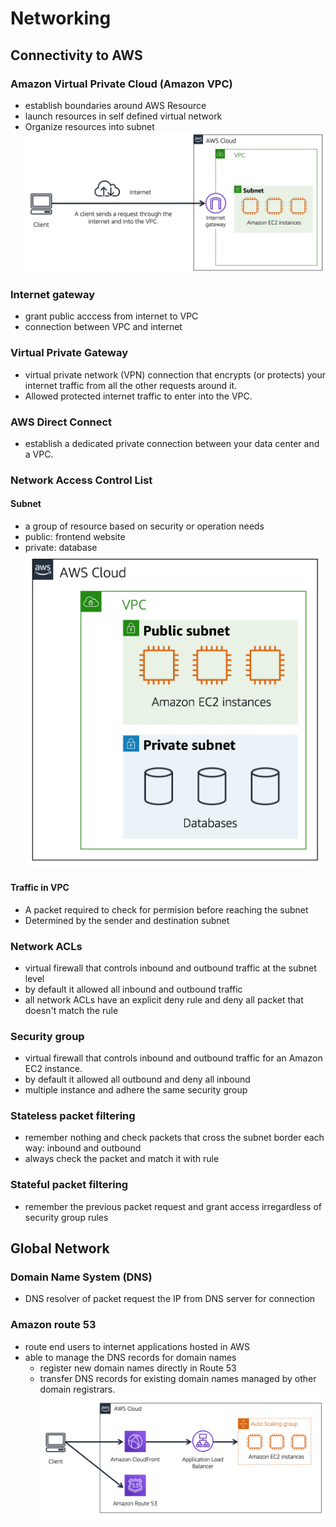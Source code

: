 # Networking
## Connectivity to AWS
### Amazon Virtual Private Cloud (Amazon VPC)
- establish boundaries around AWS Resource
- launch resources in self defined virtual network
- Organize resources into subnet
![Alt text](image.png)

### Internet gateway
- grant public acccess from internet to VPC
- connection between VPC and internet

### Virtual Private Gateway

-  virtual private network (VPN) connection that encrypts (or protects) your internet traffic from all the other requests around it. 
- Allowed protected internet traffic to enter into the VPC.

### AWS Direct Connect
- establish a dedicated private connection between your data center and a VPC.

### Network Access Control List

#### Subnet
- a group of resource based on security or operation needs
- public: frontend website
- private: database
![Alt text](image-1.png)  

#### Traffic in VPC
- A packet required to check for permision before reaching the subnet
- Determined by the sender and destination subnet

### Network ACLs
- virtual firewall that controls inbound and outbound traffic at the subnet level
- by default it allowed all inbound and outbound traffic
- all network ACLs have an explicit deny rule and deny all packet that doesn't match the rule

### Security group
- virtual firewall that controls inbound and outbound traffic for an Amazon EC2 instance.
- by default it allowed all outbound and deny all inbound
- multiple instance and adhere the same security group

### Stateless packet filtering
- remember nothing and check packets that cross the subnet border each way: inbound and outbound
- always check the packet and match it with rule

### Stateful packet filtering
- remember the previous packet request and grant access irregardless of security group rules

## Global Network

### Domain Name System (DNS)
- DNS resolver of packet request the IP from DNS server for connection

### Amazon route 53
- route end users to internet applications hosted in AWS
- able to manage the DNS records for domain names
  - register new domain names directly in Route 53
  - transfer DNS records for existing domain names managed by other domain registrars. 
  ![Alt text](image-2.png)